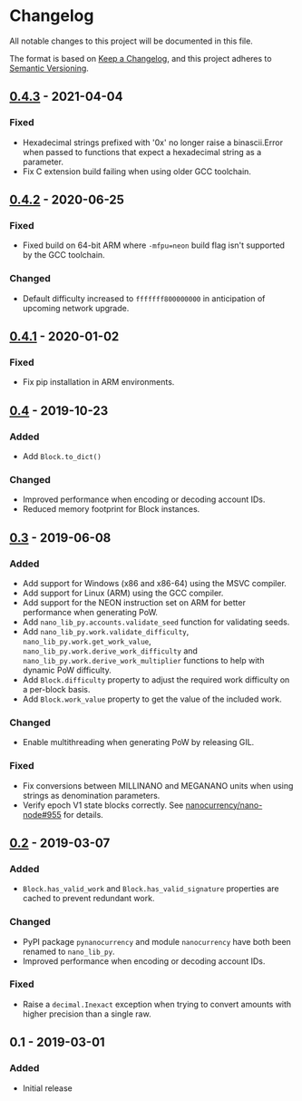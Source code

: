 # Changelog
All notable changes to this project will be documented in this file.

The format is based on [Keep a Changelog](https://keepachangelog.com/en/1.0.0/),
and this project adheres to [Semantic Versioning](https://semver.org/spec/v2.0.0.html).

## [0.4.3] - 2021-04-04
### Fixed
 - Hexadecimal strings prefixed with '0x' no longer raise a binascii.Error when passed to functions that expect a hexadecimal string as a parameter.
 - Fix C extension build failing when using older GCC toolchain.

## [0.4.2] - 2020-06-25
### Fixed
 - Fixed build on 64-bit ARM where `-mfpu=neon` build flag isn't supported by the GCC toolchain.

### Changed
 - Default difficulty increased to `fffffff800000000` in anticipation of upcoming network upgrade.

## [0.4.1] - 2020-01-02
### Fixed
 - Fix pip installation in ARM environments.

## [0.4] - 2019-10-23
### Added
  - Add `Block.to_dict()`

### Changed
 - Improved performance when encoding or decoding account IDs.
 - Reduced memory footprint for Block instances.

## [0.3] - 2019-06-08
### Added
 - Add support for Windows (x86 and x86-64) using the MSVC compiler.
 - Add support for Linux (ARM) using the GCC compiler.
 - Add support for the NEON instruction set on ARM for better performance when generating PoW.
 - Add `nano_lib_py.accounts.validate_seed` function for validating seeds.
 - Add `nano_lib_py.work.validate_difficulty`, `nano_lib_py.work.get_work_value`, `nano_lib_py.work.derive_work_difficulty` and `nano_lib_py.work.derive_work_multiplier` functions to help with dynamic PoW difficulty.
 - Add `Block.difficulty` property to adjust the required work difficulty on a per-block basis.
 - Add `Block.work_value` property to get the value of the included work.

### Changed
 - Enable multithreading when generating PoW by releasing GIL.

### Fixed
 - Fix conversions between MILLINANO and MEGANANO units when using strings as denomination parameters.
 - Verify epoch V1 state blocks correctly. See [nanocurrency/nano-node#955](https://github.com/nanocurrency/nano-node/pull/955) for details.

## [0.2] - 2019-03-07
### Added
 - `Block.has_valid_work` and `Block.has_valid_signature` properties are cached to prevent redundant work.

### Changed
 - PyPI package `pynanocurrency` and module `nanocurrency` have both been renamed to `nano_lib_py`.
 - Improved performance when encoding or decoding account IDs.

### Fixed
 - Raise a `decimal.Inexact` exception when trying to convert amounts with higher precision than a single raw.

## 0.1 - 2019-03-01
### Added
- Initial release

[Unreleased]: https://github.com/Matoking/nano_lib_py/compare/0.4.3...HEAD
[0.4.3]: https://github.com/Matoking/nano_lib_py/compare/0.4.2...0.4.3
[0.4.2]: https://github.com/Matoking/nano_lib_py/compare/0.4.1...0.4.2
[0.4.1]: https://github.com/Matoking/nano_lib_py/compare/0.4...0.4.1
[0.4]: https://github.com/Matoking/nano_lib_py/compare/0.3...0.4
[0.3]: https://github.com/Matoking/nano_lib_py/compare/0.2...0.3
[0.2]: https://github.com/Matoking/nano_lib_py/compare/0.1...0.2
